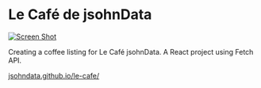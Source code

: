 # Le Café de jsohnData
[![Screen Shot](https://jsohndata.github.io/le-cafe/images/screen-shot.png)](https://jsohndata.github.io/le-cafe/)

Creating a coffee listing for Le Café jsohnData. A React project using Fetch API.

[jsohndata.github.io/le-cafe/](https://jsohndata.github.io/le-cafe/)
